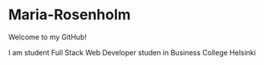 # Maria-Rosenholm
Welcome to my GitHub!

I am student Full Stack Web Developer studen in Business College Helsinki
